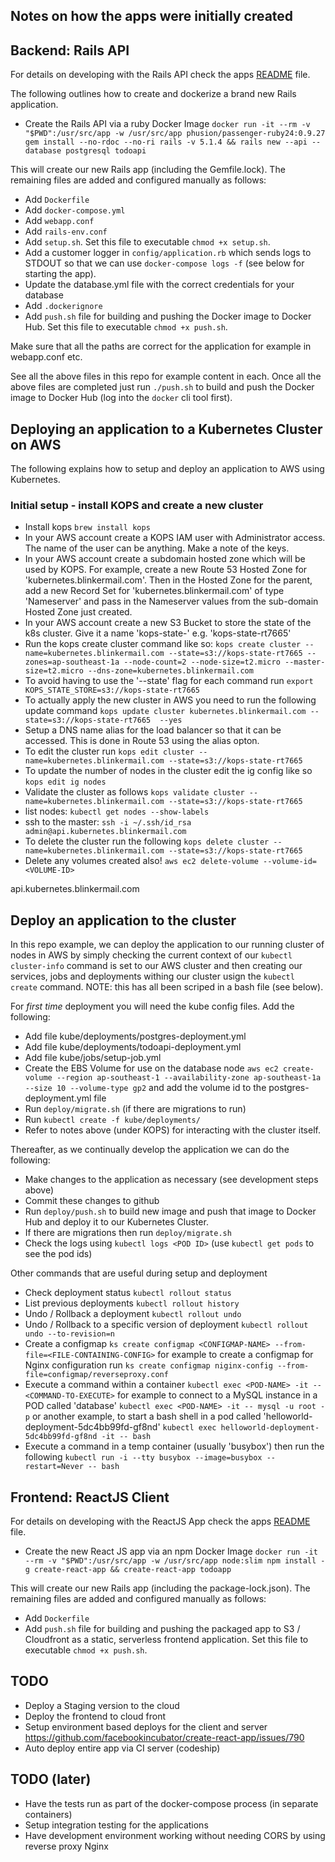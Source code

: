 ## Notes on how the apps were initially created

## Backend: Rails API

For details on developing with the Rails API check the apps [README](todoapi/README.md) file.

The following outlines how to create and dockerize a brand new Rails application.

* Create the Rails API via a ruby Docker Image `docker run -it --rm -v "$PWD":/usr/src/app -w /usr/src/app phusion/passenger-ruby24:0.9.27 gem install --no-rdoc --no-ri rails -v 5.1.4 && rails new --api --database postgresql todoapi`

This will create our new Rails app (including the Gemfile.lock). The remaining files are added and configured manually as follows:

* Add `Dockerfile`
* Add `docker-compose.yml`
* Add `webapp.conf` 
* Add `rails-env.conf`
* Add `setup.sh`. Set this file to executable `chmod +x setup.sh`.
* Add a customer logger in `config/application.rb` which sends logs to STDOUT so that we can use `docker-compose logs -f` (see below for starting the app).
* Update the database.yml file with the correct credentials for your database
* Add `.dockerignore`
* Add `push.sh` file for building and pushing the Docker image to Docker Hub. Set this file to executable `chmod +x push.sh`.

Make sure that all the paths are correct for the application for example in webapp.conf etc.

See all the above files in this repo for example content in each. Once all the above files are completed just run `./push.sh` to build and push the Docker image to Docker Hub (log into the `docker` cli tool first).

## Deploying an application to a Kubernetes Cluster on AWS 

The following explains how to setup and deploy an application to AWS using Kubernetes. 

### Initial setup - install KOPS and create a new cluster

* Install kops `brew install kops`
* In your AWS account create a KOPS IAM user with Administrator access. The name of the user can be anything. Make a note of the keys.
* In your AWS account create a subdomain hosted zone which will be used by KOPS. For example, create a new Route 53 Hosted Zone for 'kubernetes.blinkermail.com'. Then in the Hosted Zone for the parent, add a new Record Set for 'kubernetes.blinkermail.com' of type 'Nameserver' and pass in the Nameserver values from the sub-domain Hosted Zone just created.
* In your AWS account create a new S3 Bucket to store the state of the k8s cluster. Give it a name 'kops-state-<some-unique-id>' e.g. 'kops-state-rt7665'
* Run the kops create cluster command like so: `kops create cluster --name=kubernetes.blinkermail.com --state=s3://kops-state-rt7665 --zones=ap-southeast-1a --node-count=2 --node-size=t2.micro --master-size=t2.micro --dns-zone=kubernetes.blinkermail.com`
* To avoid having to use the '--state' flag for each command run `export KOPS_STATE_STORE=s3://kops-state-rt7665`
* To actually apply the new cluster in AWS you need to run the following update command `kops update cluster kubernetes.blinkermail.com --state=s3://kops-state-rt7665  --yes`
* Setup a DNS name alias for the load balancer so that it can be accessed. This is done in Route 53 using the alias opton.
* To edit the cluster run `kops edit cluster --name=kubernetes.blinkermail.com --state=s3://kops-state-rt7665 `
* To update the number of nodes in the cluster edit the ig config like so `kops edit ig nodes`
* Validate the cluster as follows `kops validate cluster --name=kubernetes.blinkermail.com --state=s3://kops-state-rt7665`
* list nodes: `kubectl get nodes --show-labels`
* ssh to the master: `ssh -i ~/.ssh/id_rsa admin@api.kubernetes.blinkermail.com`
* To delete the cluster run the following `kops delete cluster --name=kubernetes.blinkermail.com --state=s3://kops-state-rt7665 `
* Delete any volumes created also! `aws ec2 delete-volume --volume-id=<VOLUME-ID>`

api.kubernetes.blinkermail.com

## Deploy an application to the cluster

In this repo example, we can deploy the application to our running cluster of nodes in AWS by simply checking the current context of our `kubectl cluster-info` command is set to our AWS cluster and then creating our services, jobs and deployments withing our cluster usign the `kubectl create` command. NOTE: this has all been scriped in a bash file (see below).

For *first time* deployment you will need the kube config files. Add the following:

* Add file kube/deployments/postgres-deployment.yml
* Add file kube/deployments/todoapi-deployment.yml
* Add file kube/jobs/setup-job.yml
* Create the EBS Volume for use on the database node `aws ec2 create-volume --region ap-southeast-1 --availability-zone ap-southeast-1a --size 10 --volume-type gp2` and add the volume id to the postgres-deployment.yml file
* Run `deploy/migrate.sh` (if there are migrations to run)
* Run `kubectl create -f kube/deployments/`
* Refer to notes above (under KOPS) for interacting with the cluster itself.

Thereafter, as we continually develop the application we can do the following:

* Make changes to the application as necessary (see development steps above)
* Commit these changes to github
* Run `deploy/push.sh` to build new image and push that image to Docker Hub and deploy it to our Kubernetes Cluster.
* If there are migrations then run `deploy/migrate.sh`
* Check the logs using  `kubectl logs <POD ID>` (use `kubectl get pods` to see the pod ids)

Other commands that are useful during setup and deployment

* Check deployment status `kubectl rollout status`
* List previous deployments `kubectl rollout history`
* Undo / Rollback a deployment `kubectl rollout undo`
* Undo / Rollback to a specific version of deployment `kubectl rollout undo --to-revision=n`
* Create a configmap `ks create configmap <CONFIGMAP-NAME> --from-file=<FILE-CONTAINING-CONFIG>` for example to create a configmap for Nginx configuration run `ks create configmap niginx-config --from-file=configmap/reverseproxy.conf`
* Execute a command within a container `kubectl exec <POD-NAME> -it -- <COMMAND-TO-EXECUTE>` for example to connect to a MySQL instance in a POD called 'database' `kubectl exec <POD-NAME> -it -- mysql -u root -p` or another example, to start a bash shell in a pod called 'helloworld-deployment-5dc4bb99fd-gf8nd' `kubectl exec helloworld-deployment-5dc4bb99fd-gf8nd -it -- bash`
* Execute a command in a temp container (usually 'busybox') then run the following `kubectl run -i --tty busybox --image=busybox --restart=Never -- bash`

## Frontend: ReactJS Client

For details on developing with the ReactJS App check the apps [README](todoapp/README.md) file.

* Create the new React JS app via an npm Docker Image  `docker run -it --rm -v "$PWD":/usr/src/app -w /usr/src/app node:slim npm install -g create-react-app && create-react-app todoapp`

This will create our new Rails app (including the package-lock.json). The remaining files are added and configured manually as follows:

* Add `Dockerfile`
* Add `push.sh` file for building and pushing the packaged app to S3 / Cloudfront as a static, serverless frontend application. Set this file to executable `chmod +x push.sh`.

## TODO

* Deploy a Staging version to the cloud
* Deploy the frontend to cloud front
* Setup environment based deploys for the client and server https://github.com/facebookincubator/create-react-app/issues/790
* Auto deploy entire app via CI server (codeship)

## TODO (later)

* Have the tests run as part of the docker-compose process (in separate containers)
* Setup integration testing for the applications 
* Have development environment working without needing CORS by using reverse proxy Nginx